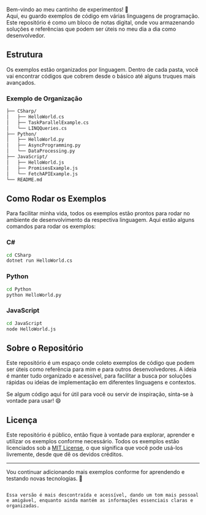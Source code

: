 Bem-vindo ao meu cantinho de experimentos! 🎉  
Aqui, eu guardo exemplos de código em várias linguagens de programação. Este repositório é como um bloco de notas digital, onde vou armazenando soluções e referências que podem ser úteis no meu dia a dia como desenvolvedor.

## Estrutura

Os exemplos estão organizados por linguagem. Dentro de cada pasta, você vai encontrar códigos que cobrem desde o básico até alguns truques mais avançados.

### Exemplo de Organização

```bash
├── CSharp/
│   ├── HelloWorld.cs
│   ├── TaskParallelExample.cs
│   └── LINQQueries.cs
├── Python/
│   ├── HelloWorld.py
│   ├── AsyncProgramming.py
│   └── DataProcessing.py
├── JavaScript/
│   ├── HelloWorld.js
│   ├── PromisesExample.js
│   └── FetchAPIExample.js
└── README.md
```

## Como Rodar os Exemplos

Para facilitar minha vida, todos os exemplos estão prontos para rodar no ambiente de desenvolvimento da respectiva linguagem. Aqui estão alguns comandos para rodar os exemplos:

### C#

```bash
cd CSharp
dotnet run HelloWorld.cs
```

### Python

```bash
cd Python
python HelloWorld.py
```

### JavaScript

```bash
cd JavaScript
node HelloWorld.js
```

## Sobre o Repositório

Este repositório é um espaço onde coleto exemplos de código que podem ser úteis como referência para mim e para outros desenvolvedores. A ideia é manter tudo organizado e acessível, para facilitar a busca por soluções rápidas ou ideias de implementação em diferentes linguagens e contextos.

Se algum código aqui for útil para você ou servir de inspiração, sinta-se à vontade para usar! 😄

## Licença

Este repositório é público, então fique à vontade para explorar, aprender e utilizar os exemplos conforme necessário. Todos os exemplos estão licenciados sob a [MIT License](LICENSE), o que significa que você pode usá-los livremente, desde que dê os devidos créditos.


---

Vou continuar adicionando mais exemplos conforme for aprendendo e testando novas tecnologias. 🚀
```

Essa versão é mais descontraída e acessível, dando um tom mais pessoal e amigável, enquanto ainda mantém as informações essenciais claras e organizadas.
